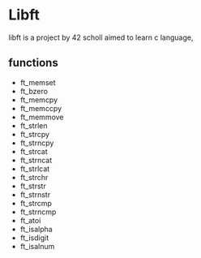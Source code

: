 # Libft

libft is a project by 42 scholl aimed to learn c language,

## functions

- ft_memset
- ft_bzero
- ft_memcpy
- ft_memccpy
- ft_memmove
- ft_strlen
- ft_strcpy
- ft_strncpy
- ft_strcat
- ft_strncat
- ft_strlcat
- ft_strchr
- ft_strstr
- ft_strnstr
- ft_strcmp
- ft_strncmp
- ft_atoi
- ft_isalpha
- ft_isdigit
- ft_isalnum
